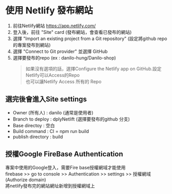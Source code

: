 # 使用 Netlify 發布網站
1. 前往Netlify網站 https://app.netlify.com/
2. 登入後，前往 "Site" card (發布網站，會查看已發布的網站)
3. 選擇 "Import an existing project from a Git repository" (設定將github repo的專案發布到網站)
4. 選擇 "Connect to Git provider" 並選擇 GitHub
5. 選擇要發布的repo (ex : danilo-hung/Danilo-shop)
   >如果沒有選項的話，選擇Configure the Netlify app on GitHub.設定Netlify可以Access的Repo <br>
   >也可以讓Netlify Access 所有的 Repo

## 選完後會進入Site settings
+ Owner (所有人) : danilo (通常是使用者)
+ Branch to deploy : dplyNetlift (選擇要發布的github 分支)
+ Base directoy : 空白
+ Build command : CI = npm run build
+ publish directory : build

## 授權Google FireBase Authentication 
專案中使用的Google登入，需要Fire base授權網域才能使用 <br>
firebase >> go to console >> Authentication >> settings >> 授權網域 (Authorize domain) <br>
將netlify發布完的網站網址新增到授權網域上
